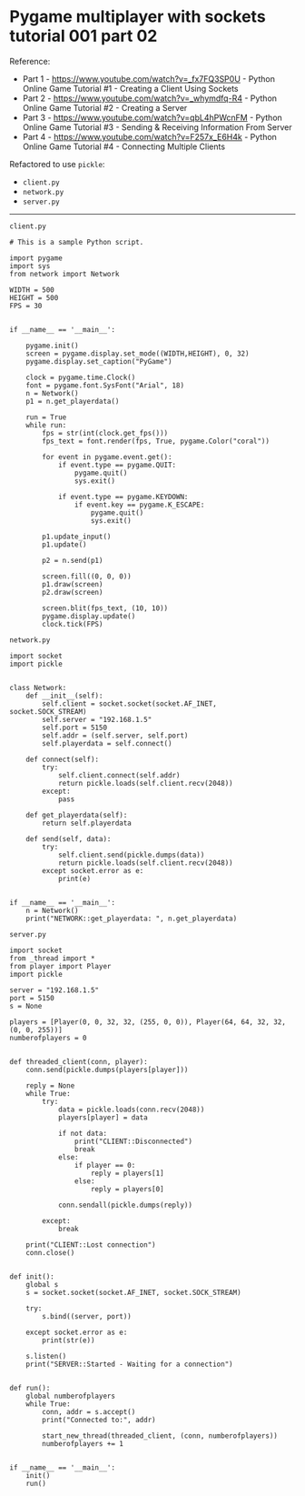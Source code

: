 # Pygame multiplayer with sockets tutorial 001 part 02

Reference:

* Part 1 - https://www.youtube.com/watch?v=_fx7FQ3SP0U - Python Online Game Tutorial #1 - Creating a Client Using Sockets
* Part 2 - https://www.youtube.com/watch?v=_whymdfq-R4 - Python Online Game Tutorial #2 - Creating a Server
* Part 3 - https://www.youtube.com/watch?v=qbL4hPWcnFM - Python Online Game Tutorial #3 - Sending & Receiving Information From Server
* Part 4 - https://www.youtube.com/watch?v=F257x_E6H4k - Python Online Game Tutorial #4 - Connecting Multiple Clients


Refactored to use `pickle`:

* `client.py`
* `network.py`
* `server.py`

----

`client.py`

    # This is a sample Python script.
    
    import pygame
    import sys
    from network import Network
    
    WIDTH = 500
    HEIGHT = 500
    FPS = 30
    
    
    if __name__ == '__main__':
    
        pygame.init()
        screen = pygame.display.set_mode((WIDTH,HEIGHT), 0, 32)
        pygame.display.set_caption("PyGame")
    
        clock = pygame.time.Clock()
        font = pygame.font.SysFont("Arial", 18)
        n = Network()
        p1 = n.get_playerdata()
    
        run = True
        while run:
            fps = str(int(clock.get_fps()))
            fps_text = font.render(fps, True, pygame.Color("coral"))
    
            for event in pygame.event.get():
                if event.type == pygame.QUIT:
                    pygame.quit()
                    sys.exit()
    
                if event.type == pygame.KEYDOWN:
                    if event.key == pygame.K_ESCAPE:
                        pygame.quit()
                        sys.exit()
    
            p1.update_input()
            p1.update()
    
            p2 = n.send(p1)
    
            screen.fill((0, 0, 0))
            p1.draw(screen)
            p2.draw(screen)
    
            screen.blit(fps_text, (10, 10))
            pygame.display.update()
            clock.tick(FPS)
    
`network.py`

    import socket
    import pickle
    
    
    class Network:
        def __init__(self):
            self.client = socket.socket(socket.AF_INET, socket.SOCK_STREAM)
            self.server = "192.168.1.5"
            self.port = 5150
            self.addr = (self.server, self.port)
            self.playerdata = self.connect()
    
        def connect(self):
            try:
                self.client.connect(self.addr)
                return pickle.loads(self.client.recv(2048))
            except:
                pass
    
        def get_playerdata(self):
            return self.playerdata
    
        def send(self, data):
            try:
                self.client.send(pickle.dumps(data))
                return pickle.loads(self.client.recv(2048))
            except socket.error as e:
                print(e)
    
    
    if __name__ == '__main__':
        n = Network()
        print("NETWORK::get_playerdata: ", n.get_playerdata)
    
`server.py`

    import socket
    from _thread import *
    from player import Player
    import pickle
    
    server = "192.168.1.5"
    port = 5150
    s = None
    
    players = [Player(0, 0, 32, 32, (255, 0, 0)), Player(64, 64, 32, 32, (0, 0, 255))]
    numberofplayers = 0
    
    
    def threaded_client(conn, player):
        conn.send(pickle.dumps(players[player]))
    
        reply = None
        while True:
            try:
                data = pickle.loads(conn.recv(2048))
                players[player] = data
    
                if not data:
                    print("CLIENT::Disconnected")
                    break
                else:
                    if player == 0:
                        reply = players[1]
                    else:
                        reply = players[0]
    
                conn.sendall(pickle.dumps(reply))
    
            except:
                break
    
        print("CLIENT::Lost connection")
        conn.close()
    
    
    def init():
        global s
        s = socket.socket(socket.AF_INET, socket.SOCK_STREAM)
    
        try:
            s.bind((server, port))
    
        except socket.error as e:
            print(str(e))
    
        s.listen()
        print("SERVER::Started - Waiting for a connection")
    
    
    def run():
        global numberofplayers
        while True:
            conn, addr = s.accept()
            print("Connected to:", addr)
    
            start_new_thread(threaded_client, (conn, numberofplayers))
            numberofplayers += 1
    
    
    if __name__ == '__main__':
        init()
        run()
    
